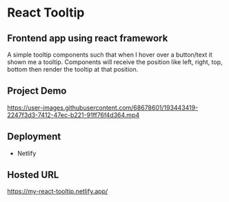 # React Tooltip

## Frontend app using react framework

A simple tooltip components such that when I hover over a button/text it shown me a tooltip. Components will receive the position like left, right, top, bottom then render the tooltip at that position.

## Project Demo
https://user-images.githubusercontent.com/68678601/193443419-2247f3d3-7412-47ec-b221-91ff76f4d364.mp4

## Deployment
- Netlify

## Hosted URL
https://my-react-tooltip.netlify.app/
